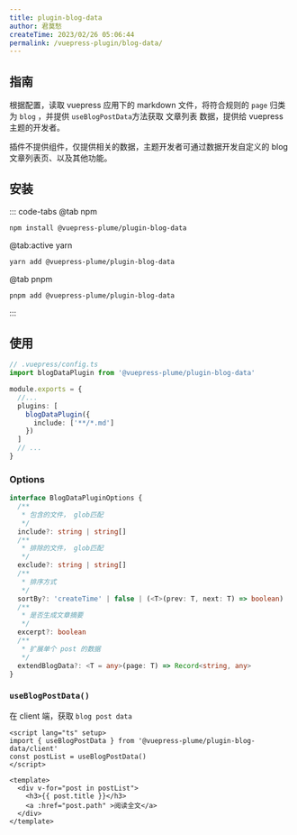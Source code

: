 ```yaml
---
title: plugin-blog-data
author: 君莫愁
createTime: 2023/02/26 05:06:44
permalink: /vuepress-plugin/blog-data/
---
```


<Stamps
  :stamps="['nv', { type: 'ndt', label: 'beta downloads', package: '@vuepress-plume/vuepress-plugin-blog-data' }, 'ndy', 'g']"
  repo="pengzhanbo/vuepress-theme-plume"
  subpath="plugins/plugin-blog-data"
  package="@vuepress-plume/plugin-blog-data"
/>



## 指南

根据配置，读取 vuepress 应用下的 markdown 文件，将符合规则的 `page` 归类为 `blog` ，并提供 `useBlogPostData`方法获取 文章列表 数据，提供给 vuepress 主题的开发者。

插件不提供组件，仅提供相关的数据，主题开发者可通过数据开发自定义的 blog 文章列表页、以及其他功能。

## 安装

::: code-tabs
@tab  npm
``` sh
npm install @vuepress-plume/plugin-blog-data
```

@tab:active yarn
``` sh
yarn add @vuepress-plume/plugin-blog-data
```

@tab pnpm
``` sh
pnpm add @vuepress-plume/plugin-blog-data
```
:::

## 使用

```ts
// .vuepress/config.ts
import blogDataPlugin from '@vuepress-plume/plugin-blog-data'

module.exports = {
  //...
  plugins: [
    blogDataPlugin({
      include: ['**/*.md']
    })
  ]
  // ...
}
```

### Options

```ts
interface BlogDataPluginOptions {
  /**
   * 包含的文件， glob匹配
   */
  include?: string | string[]
  /**
   * 排除的文件， glob匹配
   */
  exclude?: string | string[]
  /**
   * 排序方式
   */
  sortBy?: 'createTime' | false | (<T>(prev: T, next: T) => boolean)
  /**
   * 是否生成文章摘要
   */
  excerpt?: boolean
  /**
   * 扩展单个 post 的数据
   */
  extendBlogData?: <T = any>(page: T) => Record<string, any>
}
```

### `useBlogPostData()`

在 client 端，获取 `blog post data`

```vue
<script lang="ts" setup>
import { useBlogPostData } from '@vuepress-plume/plugin-blog-data/client'
const postList = useBlogPostData()
</script>

<template>
  <div v-for="post in postList">
    <h3>{{ post.title }}</h3>
    <a :href="post.path" >阅读全文</a>
  </div>
</template>
```
